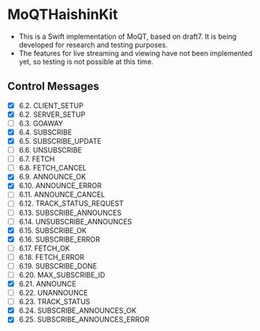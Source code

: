 # MoQTHaishinKit
- This is a Swift implementation of MoQT, based on draft7. It is being developed for research and testing purposes.
- The features for live streaming and viewing have not been implemented yet, so testing is not possible at this time.

## Control Messages
- [x] 6.2. CLIENT_SETUP
- [x] 6.2. SERVER_SETUP
- [ ] 6.3. GOAWAY
- [x] 6.4. SUBSCRIBE
- [x] 6.5. SUBSCRIBE_UPDATE
- [ ] 6.6. UNSUBSCRIBE
- [ ] 6.7. FETCH
- [ ] 6.8. FETCH_CANCEL
- [x] 6.9. ANNOUNCE_OK
- [x] 6.10. ANNOUNCE_ERROR
- [ ] 6.11. ANNOUNCE_CANCEL
- [ ] 6.12. TRACK_STATUS_REQUEST 
- [ ] 6.13. SUBSCRIBE_ANNOUNCES 
- [ ] 6.14. UNSUBSCRIBE_ANNOUNCES
- [x] 6.15. SUBSCRIBE_OK
- [x] 6.16. SUBSCRIBE_ERROR
- [ ] 6.17. FETCH_OK
- [ ] 6.18. FETCH_ERROR
- [ ] 6.19. SUBSCRIBE_DONE
- [ ] 6.20. MAX_SUBSCRIBE_ID
- [x] 6.21. ANNOUNCE
- [ ] 6.22. UNANNOUNCE
- [ ] 6.23. TRACK_STATUS
- [x] 6.24. SUBSCRIBE_ANNOUNCES_OK
- [x] 6.25. SUBSCRIBE_ANNOUNCES_ERROR
